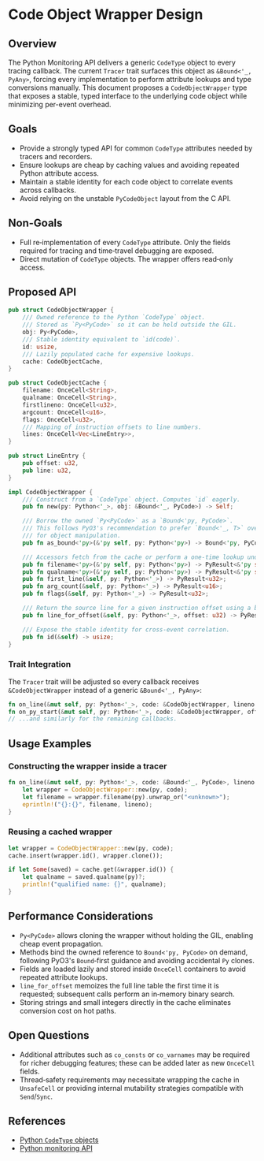 # Code Object Wrapper Design

## Overview

The Python Monitoring API delivers a generic `CodeType` object to every tracing callback.  The current `Tracer` trait surfaces this object as `&Bound<'_, PyAny>`, forcing every implementation to perform attribute lookups and type conversions manually.  This document proposes a `CodeObjectWrapper` type that exposes a stable, typed interface to the underlying code object while minimizing per-event overhead.

## Goals
- Provide a strongly typed API for common `CodeType` attributes needed by tracers and recorders.
- Ensure lookups are cheap by caching values and avoiding repeated Python attribute access.
- Maintain a stable identity for each code object to correlate events across callbacks.
- Avoid relying on the unstable `PyCodeObject` layout from the C API.

## Non-Goals
- Full re‑implementation of every `CodeType` attribute. Only the fields required for tracing and time‑travel debugging are exposed.
- Direct mutation of `CodeType` objects. The wrapper offers read‑only access.

## Proposed API

```rs
pub struct CodeObjectWrapper {
    /// Owned reference to the Python `CodeType` object.
    /// Stored as `Py<PyCode>` so it can be held outside the GIL.
    obj: Py<PyCode>,
    /// Stable identity equivalent to `id(code)`.
    id: usize,
    /// Lazily populated cache for expensive lookups.
    cache: CodeObjectCache,
}

pub struct CodeObjectCache {
    filename: OnceCell<String>,
    qualname: OnceCell<String>,
    firstlineno: OnceCell<u32>,
    argcount: OnceCell<u16>,
    flags: OnceCell<u32>,
    /// Mapping of instruction offsets to line numbers.
    lines: OnceCell<Vec<LineEntry>>,
}

pub struct LineEntry {
    pub offset: u32,
    pub line: u32,
}

impl CodeObjectWrapper {
    /// Construct from a `CodeType` object. Computes `id` eagerly.
    pub fn new(py: Python<'_>, obj: &Bound<'_, PyCode>) -> Self;

    /// Borrow the owned `Py<PyCode>` as a `Bound<'py, PyCode>`.
    /// This follows PyO3's recommendation to prefer `Bound<'_, T>` over `Py<T>`
    /// for object manipulation.
    pub fn as_bound<'py>(&'py self, py: Python<'py>) -> Bound<'py, PyCode>;

    /// Accessors fetch from the cache or perform a one‑time lookup under the GIL.
    pub fn filename<'py>(&'py self, py: Python<'py>) -> PyResult<&'py str>;
    pub fn qualname<'py>(&'py self, py: Python<'py>) -> PyResult<&'py str>;
    pub fn first_line(&self, py: Python<'_>) -> PyResult<u32>;
    pub fn arg_count(&self, py: Python<'_>) -> PyResult<u16>;
    pub fn flags(&self, py: Python<'_>) -> PyResult<u32>;

    /// Return the source line for a given instruction offset using a binary search on `lines`.
    pub fn line_for_offset(&self, py: Python<'_>, offset: u32) -> PyResult<Option<u32>>;

    /// Expose the stable identity for cross‑event correlation.
    pub fn id(&self) -> usize;
}
```

### Trait Integration

The `Tracer` trait will be adjusted so every callback receives `&CodeObjectWrapper` instead of a generic `&Bound<'_, PyAny>`:

```rs
fn on_line(&mut self, py: Python<'_>, code: &CodeObjectWrapper, lineno: u32);
fn on_py_start(&mut self, py: Python<'_>, code: &CodeObjectWrapper, offset: i32);
// ...and similarly for the remaining callbacks.
```

## Usage Examples

### Constructing the wrapper inside a tracer

```rs
fn on_line(&mut self, py: Python<'_>, code: &Bound<'_, PyCode>, lineno: u32) {
    let wrapper = CodeObjectWrapper::new(py, code);
    let filename = wrapper.filename(py).unwrap_or("<unknown>");
    eprintln!("{}:{}", filename, lineno);
}
```

### Reusing a cached wrapper

```rs
let wrapper = CodeObjectWrapper::new(py, code);
cache.insert(wrapper.id(), wrapper.clone());

if let Some(saved) = cache.get(&wrapper.id()) {
    let qualname = saved.qualname(py)?;
    println!("qualified name: {}", qualname);
}
```

## Performance Considerations
- `Py<PyCode>` allows cloning the wrapper without holding the GIL, enabling cheap event propagation.
- Methods bind the owned reference to `Bound<'py, PyCode>` on demand, following PyO3's `Bound`‑first guidance and avoiding accidental `Py` clones.
- Fields are loaded lazily and stored inside `OnceCell` containers to avoid repeated attribute lookups.
- `line_for_offset` memoizes the full line table the first time it is requested; subsequent calls perform an in‑memory binary search.
- Storing strings and small integers directly in the cache eliminates conversion cost on hot paths.

## Open Questions
- Additional attributes such as `co_consts` or `co_varnames` may be required for richer debugging features; these can be added later as new `OnceCell` fields.
- Thread‑safety requirements may necessitate wrapping the cache in `UnsafeCell` or providing internal mutability strategies compatible with `Send`/`Sync`.

## References
- [Python `CodeType` objects](https://docs.python.org/3/reference/datamodel.html#code-objects)
- [Python monitoring API](https://docs.python.org/3/library/sys.monitoring.html)
